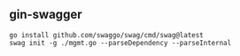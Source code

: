 ## gin-swagger

```shell
go install github.com/swaggo/swag/cmd/swag@latest
swag init -g ./mgmt.go --parseDependency --parseInternal
```